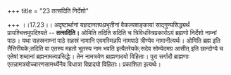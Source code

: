 +++
title = "23 तत्सदिति निर्देशो"

+++
।।17.23।। अदृष्टार्थानां यज्ञदानतपःप्रभृतीनां वैकल्यशङ्कायां
साद्गुण्यसिद्ध्यर्थं प्रायश्चित्तमुपदिश्यते -- **तत्सदिति।** ओमिति तदिति
सदिति च त्रिविधस्त्रिप्रकारोऽयं ब्रह्मणो निर्देशो नाम्नां पाठः। यथा
सहस्रनाम्नां पाठे सहस्रं नामानि एवमस्मिन्नपि नामपाठे त्रीण्येव
नामानीत्यर्थः। ओमिति ब्रह्म इति तैत्तिरीयके;तदिति वा एतस्य महतो भूतस्य
नाम भवति इत्यैतरेयके;सदेव सोम्येदमग्र आसीत् इति छान्दोग्ये च एतेषां
शब्दानां ब्रह्मनामत्वप्रसिद्धेः। तेन नामत्रयेण ब्राह्मणादयो विहिताः।
पुरा सर्गादौ ब्राह्मणाः एतन्नामत्रयोच्चारणसामर्थ्येनैव विधात्रा
विप्रादयो विहिताः। प्रकाशिता इत्यर्थः।
